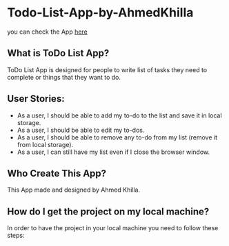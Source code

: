 # Todo-List-App-by-AhmedKhilla

you can check the App [here]()

## What is ToDo List App?

ToDo List App is designed for people to write list of tasks they need to complete or things that they want to do.

## User Stories:

- As a user, I should be able to add my to-do to the list and save it in local storage.
- As a user, I should be able to edit my to-dos.
- As a user, I should be able to remove any to-do from my list (remove it from local storage).
- As a user, I can still have my list even if I close the browser window.

## Who Create This App?

This App made and designed by Ahmed Khilla.

## How do I get the project on my local machine?

In order to have the project in your local machine you need to follow these steps:

